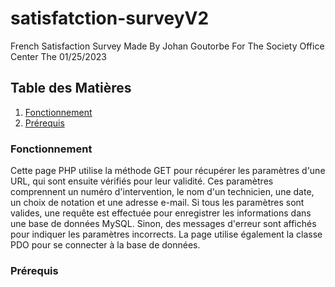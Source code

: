 ﻿# satisfatction-surveyV2

French Satisfaction Survey Made By Johan Goutorbe For The Society Office Center The 01/25/2023

## Table des Matières
1. [Fonctionnement](#Fonctionnement)
2. [Prérequis](#Prérequis)


### Fonctionnement

Cette page PHP utilise la méthode GET pour récupérer les paramètres d'une URL, qui sont ensuite vérifiés pour leur validité. Ces paramètres comprennent un numéro d'intervention, le nom d'un technicien, une date, un choix de notation et une adresse e-mail. Si tous les paramètres sont valides, une requête est effectuée pour enregistrer les informations dans une base de données MySQL. Sinon, des messages d'erreur sont affichés pour indiquer les paramètres incorrects. La page utilise également la classe PDO pour se connecter à la base de données.

### Prérequis

